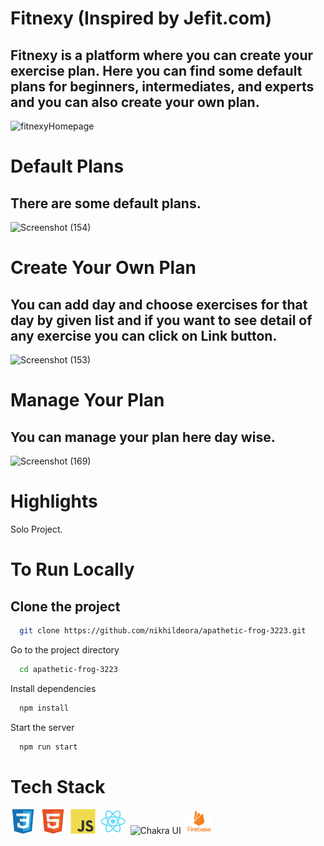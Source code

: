 # Fitnexy (Inspired by Jefit.com)
 
<h2> Fitnexy is a platform where you can create your exercise plan. Here you can find some default plans for beginners, intermediates, and experts and you can also create your own plan.</h2>

![fitnexyHomepage](https://user-images.githubusercontent.com/112634386/212715197-6fd5ba85-16f0-4712-91e4-bbb39b314e21.png)


# Default Plans
<h2> There are some default plans.</h2> 

![Screenshot (154)](https://user-images.githubusercontent.com/112634386/212719127-4c60e626-3f49-40dc-a099-add253650d7c.png)

# Create Your Own Plan
<h2>You can add day and choose exercises for that day by given list and if you want to see detail of any exercise you can click on Link button. </h2>

![Screenshot (153)](https://user-images.githubusercontent.com/112634386/212719382-9801bc81-ef81-46e1-bd6a-1ab96ea813ad.png)

# Manage Your Plan

<h2>You can manage your plan here day wise. </h2>

![Screenshot (169)](https://user-images.githubusercontent.com/112634386/215767780-662d20b4-2ab8-4fa1-9787-ac53a48b3e0c.png)

# Highlights


Solo Project.



# To Run Locally
## Clone the project
```bash
  git clone https://github.com/nikhildeora/apathetic-frog-3223.git
```

Go to the project directory

```bash
  cd apathetic-frog-3223
```

Install dependencies

```bash
  npm install
```

Start the server


```bash
  npm run start
```

# Tech Stack

<div>
  <img src="https://github.com/devicons/devicon/blob/master/icons/css3/css3-original.svg"  title="CSS3" alt="CSS" width="40" height="40"/>&nbsp;
  <img src="https://github.com/devicons/devicon/blob/master/icons/html5/html5-original.svg" title="HTML5" alt="HTML" width="40" height="40"/>&nbsp;
  <img src="https://github.com/devicons/devicon/blob/master/icons/javascript/javascript-original.svg" title="JavaScript" alt="JavaScript" width="40" height="40"/>&nbsp;
    <img src="https://github.com/devicons/devicon/blob/master/icons/react/react-original.svg" title="React" alt="React" width="40" height="40"/>&nbsp;
  <img src="https://img.icons8.com/color/512/chakra-ui.png" title="Chakra UI" alt="Chakra UI" width="40" height="40"/>&nbsp;
     <img src="https://github.com/devicons/devicon/blob/master/icons/firebase/firebase-plain-wordmark.svg" title="Firebase" alt="Firebase" width="40" height="40"/>&nbsp;
    
</div>


